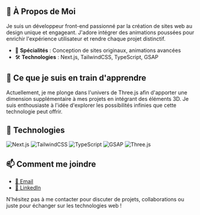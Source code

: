 ## 👋 À Propos de Moi
Je suis un développeur front-end passionné par la création de sites web au design unique et engageant. J'adore intégrer des animations poussées pour enrichir l'expérience utilisateur et rendre chaque projet distinctif.

- 🎨 **Spécialités** : Conception de sites originaux, animations avancées
- 🛠 **Technologies** : Next.js, TailwindCSS, TypeScript, GSAP

## 🌱 Ce que je suis en train d'apprendre
Actuellement, je me plonge dans l'univers de Three.js afin d'apporter une dimension supplémentaire à mes projets en intégrant des éléments 3D. Je suis enthousiaste à l'idée d'explorer les possibilités infinies que cette technologie peut offrir.

## 💼 Technologies
![Next.js](https://img.shields.io/badge/-Next.js-black?style=flat-square&logo=next.js)
![TailwindCSS](https://img.shields.io/badge/-TailwindCSS-blue?style=flat-square&logo=tailwind-css)
![TypeScript](https://img.shields.io/badge/-TypeScript-blue?style=flat-square&logo=typescript)
![GSAP](https://img.shields.io/badge/-GSAP-green?style=flat-square&logo=greensock)
![Three.js](https://img.shields.io/badge/-Three.js-black?style=flat-square&logo=three.js)

## 📫 Comment me joindre
- [📧 Email](mailto:contact@arthurvera.fr)
- [💼 LinkedIn](https://www.linkedin.com/in/arthur-vera/)

N'hésitez pas à me contacter pour discuter de projets, collaborations ou juste pour échanger sur les technologies web !

